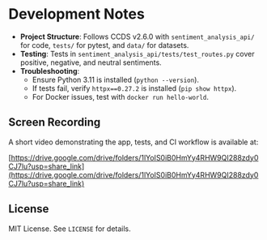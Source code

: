 # Development Notes

- **Project Structure**: Follows CCDS v2.6.0 with `sentiment_analysis_api/` for code, `tests/` for pytest, and `data/` for datasets.
- **Testing**: Tests in `sentiment_analysis_api/tests/test_routes.py` cover positive, negative, and neutral sentiments.
- **Troubleshooting**:
  - Ensure Python 3.11 is installed (`python --version`).
  - If tests fail, verify `httpx==0.27.2` is installed (`pip show httpx`).
  - For Docker issues, test with `docker run hello-world`.

## Screen Recording

A short video demonstrating the app, tests, and CI workflow is available at:

[https://drive.google.com/drive/folders/1lYoIS0iB0HmYy4RHW9QI288zdy0CJ7lu?usp=share_link](https://drive.google.com/drive/folders/1lYoIS0iB0HmYy4RHW9QI288zdy0CJ7lu?usp=share_link)

## License

MIT License. See `LICENSE` for details.
